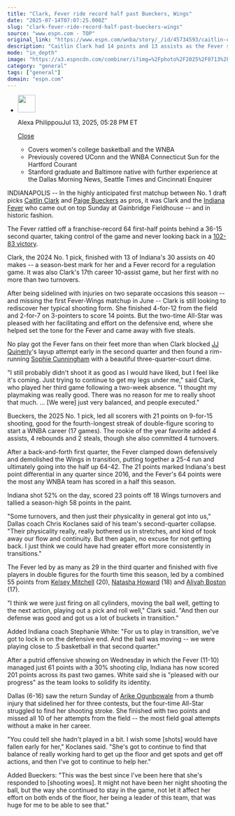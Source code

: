 ```yaml
---
title: "Clark, Fever ride record half past Bueckers, Wings"
date: "2025-07-14T07:07:25.000Z"
slug: "clark-fever-ride-record-half-past-bueckers-wings"
source: "www.espn.com - TOP"
original_link: "https://www.espn.com/wnba/story/_/id/45734593/caitlin-clark-fever-ride-record-first-half-output-rout-wings"
description: "Caitlin Clark had 14 points and 13 assists as the Fever scored a franchise-record 64 points in the first half en route to a 102-83 victory against the Wings."
mode: "in_depth"
image: "https://a3.espncdn.com/combiner/i?img=%2Fphoto%2F2025%2F0713%2Fr1518738_1296x729_16%2D9.jpg"
category: "general"
tags: ["general"]
domain: "espn.com"
---
```

<div id="readability-page-1" class="page"><div><div><ul><li><p><img src="https://a.espncdn.com/combiner/i?img=/i/columnists/full/philippou_alexa.png&amp;h=80&amp;w=80&amp;scale=crop" alt="" width="40" height="40"></p><p>Alexa Philippou<span>Jul 13, 2025, 05:28 PM ET</span></p><div><p><a href="#">Close</a></p><ul><li>Covers women's college basketball and the WNBA</li>
<li>Previously covered UConn and the WNBA Connecticut Sun for the Hartford Courant</li>
<li>Stanford graduate and Baltimore native with further experience at the Dallas Morning News, Seattle Times and Cincinnati Enquirer</li></ul></div></li></ul></div><p>INDIANAPOLIS -- In the highly anticipated first matchup between No. 1 draft picks <a data-player-guid="5ec40e1c-3104-322e-b80f-f358ea26aad4" href="https://www.espn.com/wnba/player/_/id/4433403/caitlin-clark">Caitlin Clark</a> and <a data-player-guid="5d79683b-b6b8-3474-a96f-617daff9251e" href="https://www.espn.com/wnba/player/_/id/4433730/paige-bueckers">Paige Bueckers</a> as pros, it was Clark and the <a data-clubhouse-guid="bfef1bdd-c2d1-310d-dd9f-645b90575da9" href="https://www.espn.com/wnba/team/_/name/ind/indiana-fever">Indiana Fever</a> who came out on top Sunday at Gainbridge Fieldhouse -- and in historic fashion.</p><p>The Fever rattled off a franchise-record 64 first-half points behind a 36-15 second quarter, taking control of the game and never looking back in a <a href="https://www.espn.com/wnba/recap/_/gameId/401736244">102-83 victory</a>.</p><p>Clark, the 2024 No. 1 pick, finished with 13 of Indiana's 30 assists on 40 makes -- a season-best mark for her and a Fever record for a regulation game. It was also Clark's 17th career 10-assist game, but her first with no more than two turnovers.</p><p>After being sidelined with injuries on two separate occasions this season -- and missing the first Fever-Wings matchup in June -- Clark is still looking to rediscover her typical shooting form. She finished 4-for-12 from the field and 2-for-7 on 3-pointers to score 14 points. But the two-time All-Star was pleased with her facilitating and effort on the defensive end, where she helped set the tone for the Fever and came away with five steals.</p><p>No play got the Fever fans on their feet more than when Clark blocked <a data-player-guid="00fd5edf-6b2a-3da4-b07a-13657a4d9afd" href="https://www.espn.com/wnba/player/_/id/4434015/jj-quinerly">JJ Quinerly</a>'s layup attempt early in the second quarter and then found a rim-running <a data-player-guid="a9aee6b9-fc44-8fc7-e1bb-e6dfa6e5f0ab" href="https://www.espn.com/wnba/player/_/id/3907781/sophie-cunningham">Sophie Cunningham</a> with a beautiful three-quarter-court dime.</p><p>"I still probably didn't shoot it as good as I would have liked, but I feel like it's coming. Just trying to continue to get my legs under me," said Clark, who played her third game following a two-week absence. "I thought my playmaking was really good. There was no reason for me to really shoot that much. ... [We were] just very balanced, and people executed."</p><p>Bueckers, the 2025 No. 1 pick, led all scorers with 21 points on 9-for-15 shooting, good for the fourth-longest streak of double-figure scoring to start a WNBA career (17 games). The rookie of the year favorite added 4 assists, 4 rebounds and 2 steals, though she also committed 4 turnovers.</p><p>After a back-and-forth first quarter, the Fever clamped down defensively and demolished the Wings in transition, putting together a 25-4 run and ultimately going into the half up 64-42. The 21 points marked Indiana's best point differential in any quarter since 2016, and the Fever's 64 points were the most any WNBA team has scored in a half this season.</p><p>Indiana shot 52% on the day, scored 23 points off 18 Wings turnovers and tallied a season-high 58 points in the paint.</p><p>"Some turnovers, and then just their physicality in general got into us," Dallas coach Chris Koclanes said of his team's second-quarter collapse. "Their physicality really, really bothered us in stretches, and kind of took away our flow and continuity. But then again, no excuse for not getting back. I just think we could have had greater effort more consistently in transitions."</p><p>The Fever led by as many as 29 in the third quarter and finished with five players in double figures for the fourth time this season, led by a combined 55 points from <a data-player-guid="65441aab-bd32-abef-f1f9-6a95b381c955" href="https://www.espn.com/wnba/player/_/id/3142191/kelsey-mitchell">Kelsey Mitchell</a> (20), <a data-player-guid="2e32f80f-8560-a62e-8654-d21a12d1ed09" href="https://www.espn.com/wnba/player/_/id/2529130/natasha-howard">Natasha Howard</a> (18) and <a data-player-guid="bcc663d0-9e0f-34d5-8298-d1922f84e7d2" href="https://www.espn.com/wnba/player/_/id/4432831/aliyah-boston">Aliyah Boston</a> (17).</p><p>"I think we were just firing on all cylinders, moving the ball well, getting to the next action, playing out a pick and roll well," Clark said. "And then our defense was good and got us a lot of buckets in transition."</p><p>Added Indiana coach Stephanie White: "For us to play in transition, we've got to lock in on the defensive end. And the ball was moving -- we were playing close to .5 basketball in that second quarter."</p><p>After a putrid offensive showing on Wednesday in which the Fever (11-10) managed just 61 points with a 30% shooting clip, Indiana has now scored 201 points across its past two games. White said she is "pleased with our progress" as the team looks to solidify its identity.</p><p>Dallas (6-16) saw the return Sunday of <a data-player-guid="a35875ce-3ef4-61d5-9a20-483b82d82ed9" href="https://www.espn.com/wnba/player/_/id/3904577/arike-ogunbowale">Arike Ogunbowale</a> from a thumb injury that sidelined her for three contests, but the four-time All-Star struggled to find her shooting stroke. She finished with two points and missed all 10 of her attempts from the field -- the most field goal attempts without a make in her career.</p><p>"You could tell she hadn't played in a bit. I wish some [shots] would have fallen early for her," Koclanes said. "She's got to continue to find that balance of really working hard to get up the floor and get spots and get off actions, and then I've got to continue to help her."</p><p>Added Bueckers: "This was the best since I've been here that she's responded to [shooting woes]. It might not have been her night shooting the ball, but the way she continued to stay in the game, not let it affect her effort on both ends of the floor, her being a leader of this team, that was huge for me to be able to see that."</p>
</div></div>